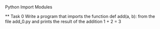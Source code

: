 Python Import Modules

** Task 0
Write a program that imports the function def add(a, b): from the file add_0.py and prints the result of the addition 1 + 2 = 3

